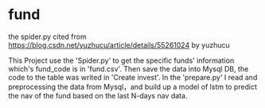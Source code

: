 # fund

the spider.py cited from https://blog.csdn.net/yuzhucu/article/details/55261024  by yuzhucu

This Project use the 'Spider.py' to get the specific funds' information which's fund_code is in 'fund.csv'.
Then save the data into Mysql DB, the code to the table was writed in 'Create invest'.
In the 'prepare.py' I read and preprocessing the data from Mysql，and build up a model of lstm to predict 
the nav of the fund based on the last N-days nav data.
